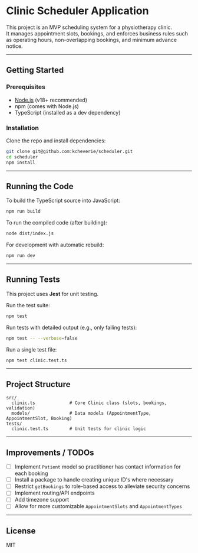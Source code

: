# Clinic Scheduler Application

This project is an MVP scheduling system for a physiotherapy clinic.  
It manages appointment slots, bookings, and enforces business rules such as operating hours, non-overlapping bookings, and minimum advance notice.

---

## Getting Started

### Prerequisites
- [Node.js](https://nodejs.org/) (v18+ recommended)
- npm (comes with Node.js)
- TypeScript (installed as a dev dependency)

### Installation
Clone the repo and install dependencies:
```bash
git clone git@github.com:kcheverie/scheduler.git
cd scheduler
npm install
```

---

## Running the Code

To build the TypeScript source into JavaScript:
```bash
npm run build
```

To run the compiled code (after building):
```bash
node dist/index.js
```

For development with automatic rebuild:
```bash
npm run dev
```

---

## Running Tests

This project uses **Jest** for unit testing.

Run the test suite:
```bash
npm test
```

Run tests with detailed output (e.g., only failing tests):
```bash
npm test -- --verbose=false
```

Run a single test file:
```bash
npm test clinic.test.ts
```

---

## Project Structure

```
src/
  clinic.ts             # Core Clinic class (slots, bookings, validation)
  models/               # Data models (AppointmentType, AppointmentSlot, Booking)
tests/
  clinic.test.ts        # Unit tests for clinic logic
```

---

## Improvements / TODOs

- [ ] Implement `Patient` model so practitioner has contact information for each booking
- [ ] Install a package to handle creating unique ID's where necessary
- [ ] Restrict `getBookings` to role-based access to alleviate security concerns
- [ ] Implement routing/API endpoints
- [ ] Add timezone support
- [ ] Allow for more customizable `AppointmentSlots` and `AppointmentTypes`

---

## License
MIT
